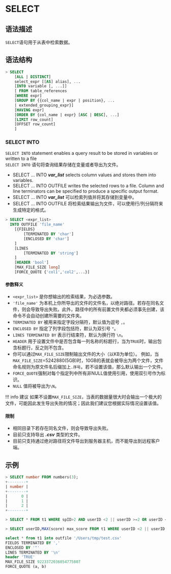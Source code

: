 # **SELECT**

## **语法描述**

`SELECT`语句用于从表中检索数据。

## **语法结构**

``` sql
> SELECT
    [ALL | DISTINCT]
    select_expr [[AS] alias], ...
    [INTO variable [, ...]]
    [ FROM table_references
    [WHERE expr]
    [GROUP BY {{col_name | expr | position}, ...
    | extended_grouping_expr}]
    [HAVING expr]
    [ORDER BY {col_name | expr} [ASC | DESC], ...]
    [LIMIT row_count]
    [OFFSET row_count]
    ]
```

### **SELECT INTO**

`SELECT INTO` statement enables a query result to be stored in variables or written to a file  
`SELECT INTO` 语句将查询结果存储在变量或者导出为文件。

* SELECT ... INTO ***var_list*** selects column values and stores them into variables.
* SELECT ... INTO OUTFILE writes the selected rows to a file. Column and line terminators can be specified to produce a specific output format.
* SELECT ... INTO ***var_list*** 可以检索列值并将其存储到变量中。
* SELECT ... INTO OUTFILE 将检索结果输出为文件，可以使用行/列分隔符来生成特定的格式。 

``` sql
> SELECT <expr_list> 
  INTO OUTFILE 'file_name' 
    [{FIELDS}
        [TERMINATED BY 'char'] 
        [ENCLOSED BY 'char']
    ]
    [LINES
        [TERMINATED BY 'string']
    ]
    [HEADER 'bool']
    [MAX_FILE_SIZE long] 
    [FORCE_QUOTE {'col1','col2',...}]
```

#### 参数释义

* `<expr_list>` 是你想输出的检索结果，为必选参数。
* `'file_name'` 为本机上你所导出的文件的文件名，以绝对路径。若存在同名文件，则会导致导出失败。此外，路径中的所有前置文件夹都必须事先创建，该命令不会自动创建所需要的文件夹。
* `TERMINATED BY` 被用来指定字段分隔符，默认值为逗号 `,`。
* `ENCLOSED BY` 指定了列字段包括符，默认为双引号 `"`。
* `LINES TERMINATED BY` 表示行结束符，默认为换行符 `\n`。
* `HEADER` 用于设置文件中是否包含每一列名称的标题行，当为`TRUE`时，输出包含标题行，反之则不包含。
* 你可以通过`MAX_FILE_SIZE`限制输出文件的大小（以KB为单位）。
  例如，当`MAX_FILE_SIZE`=5242880(5GB)时，10GB的表就会被导出为两个文件，文件命名规则为原文件名后缀加上`.序号`。若不设置该值，那么默认输出一个文件。
* `FORCE_QUOTE`强制对每个指定列中所有非NULL值使用引用，使用双引号作为标识。
* `NULL` 值将被导出为`\N`。

!!! info 建议
    如果不设置`MAX_FILE_SIZE`，当表的数据量很大时会输出一个极大的文件，可能因此发生导出失败的情况；因此我们建议您根据实际情况设置该值。

#### 限制

 * 相同目录下若存在同名文件，则会导致导出失败。
 * 目前只支持导出 ***.csv*** 类型的文件。
 * 目前只支持通过绝对路径将文件导出到服务器主机，而不能导出到远程客户端。

## **示例**

```sql
> SELECT number FROM numbers(3);
+--------+
| number |
+--------+
|      0 |
|      1 |
|      2 |
+--------+

> SELECT * FROM t1 WHERE spID>2 AND userID <2 || userID >=2 OR userID < 2 LIMIT 3;

> SELECT userID,MAX(score) max_score FROM t1 WHERE userID <2 || userID > 3 GROUP BY userID ORDER BY max_score;
```

```sql
select * from t1 into outfile '/Users/tmp/test.csv' 
FIELDS TERMINATED BY ',' 
ENCLOSED BY '"'
LINES TERMINATED BY '\n' 
header 'TRUE' 
MAX_FILE_SIZE 9223372036854775807 
FORCE_QUOTE (a, b)
```
